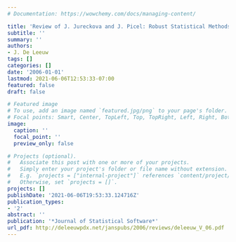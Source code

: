 ```yaml
---
# Documentation: https://wowchemy.com/docs/managing-content/

title: 'Review of J. Jureckova and J. Picel: Robust Statistical Methods with R'
subtitle: ''
summary: ''
authors:
- J. De Leeuw
tags: []
categories: []
date: '2006-01-01'
lastmod: 2021-06-06T12:53:33-07:00
featured: false
draft: false

# Featured image
# To use, add an image named `featured.jpg/png` to your page's folder.
# Focal points: Smart, Center, TopLeft, Top, TopRight, Left, Right, BottomLeft, Bottom, BottomRight.
image:
  caption: ''
  focal_point: ''
  preview_only: false

# Projects (optional).
#   Associate this post with one or more of your projects.
#   Simply enter your project's folder or file name without extension.
#   E.g. `projects = ["internal-project"]` references `content/project/deep-learning/index.md`.
#   Otherwise, set `projects = []`.
projects: []
publishDate: '2021-06-06T19:53:33.124716Z'
publication_types:
- '2'
abstract: ''
publication: '*Journal of Statistical Software*'
url_pdf: http://deleeuwpdx.net/janspubs/2006/reviews/deleeuw_V_06.pdf
---
```

